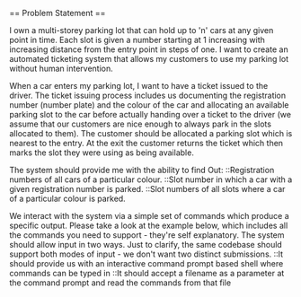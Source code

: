 == Problem Statement ==

I own a multi-storey parking lot that can hold up to 'n' cars at any given point in
time. Each slot is given a number starting at 1 increasing with increasing distance
from the entry point in steps of one. I want to create an automated ticketing
system that allows my customers to use my parking lot without human
intervention.

When a car enters my parking lot, I want to have a ticket issued to the driver. The
ticket issuing process includes us documenting the registration number (number
plate) and the colour of the car and allocating an available parking slot to the car
before actually handing over a ticket to the driver (we assume that our customers
are nice enough to always park in the slots allocated to them). The customer
should be allocated a parking slot which is nearest to the entry. At the exit the
customer returns the ticket which then marks the slot they were using as being
available.

The system should provide me with the ability to find Out:
::Registration numbers of all cars of a particular colour.
::Slot number in which a car with a given registration number is parked.
::Slot numbers of all slots where a car of a particular colour is parked.

We interact with the system via a simple set of commands which produce a
specific output. Please take a look at the example below, which includes all the
commands you need to support - they're self explanatory. The system should
allow input in two ways. Just to clarify, the same codebase should support both
modes of input - we don't want two distinct submissions.
::It should provide us with an interactive command prompt based shell
where commands can be typed in
::It should accept a filename as a parameter at the command prompt and
read the commands from that file
